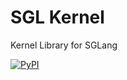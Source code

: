 # SGL Kernel

Kernel Library for SGLang

[![PyPI](https://img.shields.io/pypi/v/sgl-kernel)](https://pypi.org/project/sgl-kernel)
